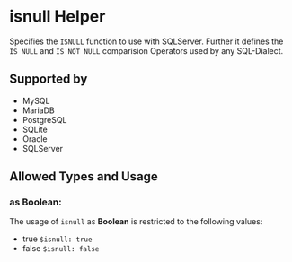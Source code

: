 # isnull Helper
Specifies the `ISNULL` function to use with SQLServer. Further it defines the `IS NULL` and `IS NOT NULL` comparision Operators used by any SQL-Dialect.

## Supported by
- MySQL
- MariaDB
- PostgreSQL
- SQLite
- Oracle
- SQLServer

## Allowed Types and Usage

### as Boolean:

The usage of `isnull` as **Boolean** is restricted to the following values:
- true  `$isnull: true`
- false  `$isnull: false`

